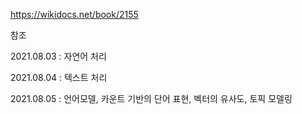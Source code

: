 https://wikidocs.net/book/2155 

참조

2021.08.03 : 자연어 처리

2021.08.04 : 텍스트 처리

2021.08.05 : 언어모델, 카운트 기반의 단어 표현, 벡터의 유사도, 토픽 모델링
